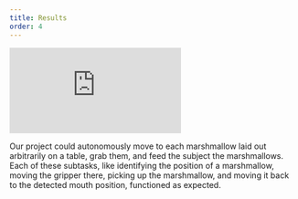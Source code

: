 ```yaml
---
title: Results
order: 4
---
```


<iframe class="video" src="https://www.youtube.com/embed/7qmvjB_mxrE" frameborder="0" gesture="media" allow="encrypted-media" allowfullscreen></iframe>

Our project could autonomously move to each marshmallow laid out arbitrarily on a table, grab them, and feed the subject the marshmallows. Each of these subtasks, like identifying the position of a marshmallow, moving the gripper there, picking up the marshmallow, and moving it back to the detected mouth position, functioned as expected.
